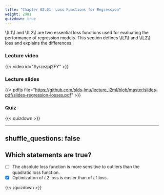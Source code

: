```yaml
---
title: "Chapter 02.01: Loss Functions for Regression"
weight: 2001
quizdown: true
---
```

\\(L1\\) and \\(L2\\) are two essential loss functions used for evaluating the performance of regression models. This section defines \\(L1\\) and \\(L2\\) loss and explains the differences. 

<!--more-->

### Lecture video

{{< video id="Syrzezpj2FY" >}}

### Lecture slides

{{< pdfjs file="https://github.com/slds-lmu/lecture_i2ml/blob/master/slides-pdf/slides-regression-losses.pdf" >}}


### Quiz

{{< quizdown >}}

---
shuffle_questions: false
---

## Which statements are true? 

- [ ] The absolute loss function is more sensitive to outliers than the quadratic loss function.
- [x] Optimization of $L2$ loss is easier than of $L1$ loss.

{{< /quizdown >}}


